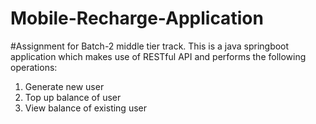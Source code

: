# Mobile-Recharge-Application
#Assignment for Batch-2 middle tier track.
This is a java springboot application which makes use of RESTful API and performs the following operations:
1) Generate new user
2) Top up balance of user
3) View balance of existing user
